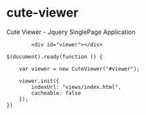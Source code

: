 # cute-viewer
Cute Viewer - Jquery SinglePage Application



```
        <div id="viewer"></div>
```


```
$(document).ready(function () {

    var viewer = new CuteViewer("#viewer");

    viewer.init({
        indexUrl: "views/index.html",
        cacheable: false
    });
})

```
